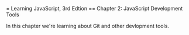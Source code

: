 = Learning JavaScript, 3rd Edtion
== Chapter 2: JavaScript Development Tools

In this chapter we're learning about Git and other
devlopment tools.
